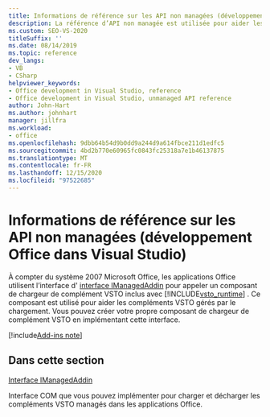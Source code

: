 ```yaml
---
title: Informations de référence sur les API non managées (développement Office dans Visual Studio)
description: La référence d’API non managée est utilisée pour aider les compléments VSTO gérés par le chargement. Vous pouvez également créer votre propre composant de chargeur de complément VSTO en implémentant cette interface.
ms.custom: SEO-VS-2020
titleSuffix: ''
ms.date: 08/14/2019
ms.topic: reference
dev_langs:
- VB
- CSharp
helpviewer_keywords:
- Office development in Visual Studio, reference
- Office development in Visual Studio, unmanaged API reference
author: John-Hart
ms.author: johnhart
manager: jillfra
ms.workload:
- office
ms.openlocfilehash: 9dbb64b54d9b0dd9a244d9a614fbce211d1edfc5
ms.sourcegitcommit: 4bd2b770e60965fc0843fc25318a7e1b46137875
ms.translationtype: MT
ms.contentlocale: fr-FR
ms.lasthandoff: 12/15/2020
ms.locfileid: "97522685"
---
```

# <a name="unmanaged-api-reference-office-development-in-visual-studio"></a>Informations de référence sur les API non managées (développement Office dans Visual Studio)

À compter du système 2007 Microsoft Office, les applications Office utilisent l’interface d' [interface IManagedAddin](../vsto/imanagedaddin-interface.md) pour appeler un composant de chargeur de complément VSTO inclus avec [!INCLUDE[vsto_runtime](../vsto/includes/vsto-runtime-md.md)] . Ce composant est utilisé pour aider les compléments VSTO gérés par le chargement. Vous pouvez créer votre propre composant de chargeur de complément VSTO en implémentant cette interface.

[!include[Add-ins note](includes/addinsnote.md)]

## <a name="in-this-section"></a>Dans cette section

[Interface IManagedAddin](../vsto/imanagedaddin-interface.md)

Interface COM que vous pouvez implémenter pour charger et décharger les compléments VSTO managés dans les applications Office.
